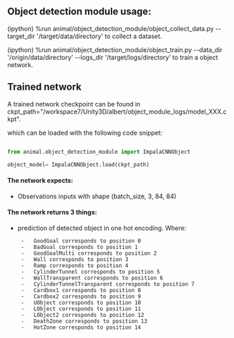 ## Object detection module usage:

(ipython) %run animal/object_detection_module/object_collect_data.py --target_dir '/target/data/directory' to collect a dataset.

(ipython) %run animal/object_detection_module/object_train.py --data_dir '/origin/data/directory' --logs_dir '/target/logs/directory' to train a object network.


## Trained network

A trained network checkpoint can be found in ckpt_path="/workspace7/Unity3D/albert/object_module_logs/model_XXX.ckpt".

which can be loaded with the following code snippet:

```python

from animal.object_detection_module import ImpalaCNNObject

object_model= ImpalaCNNObject.load(ckpt_path)

```



#### The network expects:

 - Observations inputs with shape (batch_size, 3, 84, 84)



#### The network returns 3 things:

 - prediction of detected object in one hot encoding. Where:

        -   GoodGoal corresponds to position 0
        -   BadGoal corresponds to position 1
        -   GoodGoalMulti corresponds to position 2
        -   Wall corresponds to position 3
        -   Ramp corresponds to position 4
        -   CylinderTunnel corresponds to position 5
        -   WallTransparent corresponds to position 6
        -   CylinderTunnelTransparent corresponds to position 7
        -   Cardbox1 corresponds to position 8
        -   Cardbox2 corresponds to position 9
        -   UObject corresponds to position 10
        -   LObject corresponds to position 11
        -   LObject2 corresponds to position 12
        -   DeathZone corresponds to position 13
        -   HotZone corresponds to position 14